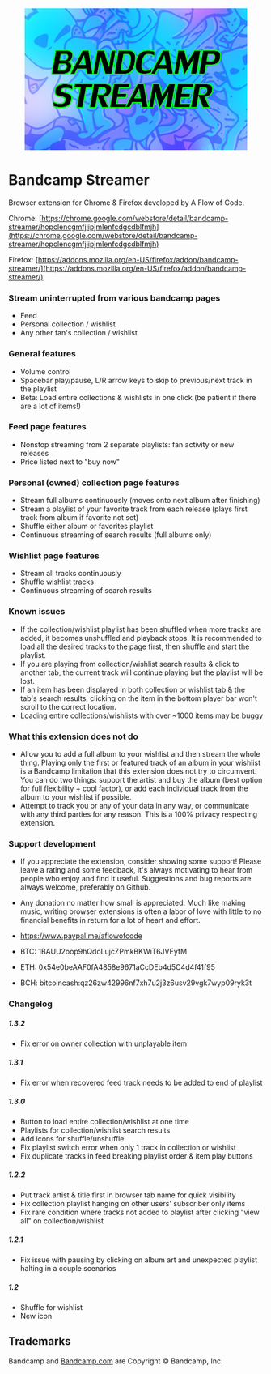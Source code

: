 <div align="center">
<img src='bandcamp-streamer.jpg?raw=true' alt='promo image'>
</div>

# Bandcamp Streamer
Browser extension for Chrome & Firefox developed by A Flow of Code.

Chrome: [https://chrome.google.com/webstore/detail/bandcamp-streamer/hopclencgmfjiipjmlenfcdgcdblfmjh](https://chrome.google.com/webstore/detail/bandcamp-streamer/hopclencgmfjiipjmlenfcdgcdblfmjh)

Firefox: [https://addons.mozilla.org/en-US/firefox/addon/bandcamp-streamer/](https://addons.mozilla.org/en-US/firefox/addon/bandcamp-streamer/)

### Stream uninterrupted from various bandcamp pages
  * Feed
  * Personal collection / wishlist
  * Any other fan's collection / wishlist

### General features
  * Volume control
  * Spacebar play/pause, L/R arrow keys to skip to previous/next track in the playlist
  * Beta: Load entire collections & wishlists in one click (be patient if there are a lot of items!)
      
### Feed page features 
  * Nonstop streaming from 2 separate playlists: fan activity or new releases
  * Price listed next to "buy now"
  
### Personal (owned) collection page features
  * Stream full albums continuously (moves onto next album after finishing) 
  * Stream a playlist of your favorite track from each release (plays first track from album if favorite not set)
  * Shuffle either album or favorites playlist 
  * Continuous streaming of search results (full albums only)

### Wishlist page features
  * Stream all tracks continuously
  * Shuffle wishlist tracks
  * Continuous streaming of search results

### Known issues
  * If the collection/wishlist playlist has been shuffled when more tracks are added, it becomes unshuffled and playback stops. It is recommended to load all the desired tracks to the page first, then shuffle and start the playlist.  
  * If you are playing from collection/wishlist search results & click to another tab, the current track will continue playing but the playlist will be lost.  
  * If an item has been displayed in both collection or wishlist tab & the tab's search results, clicking on the item in the bottom player bar won't scroll to the correct location.  
  * Loading entire collections/wishlists with over ~1000 items may be buggy

### What this extension does not do
  * Allow you to add a full album to your wishlist and then stream the whole thing. Playing only the first or featured track of an album in your wishlist is a Bandcamp limitation that this extension does not try to circumvent. You can do two things: support the artist and buy the album (best option for full flexibility + cool factor), or add each individual track from the album to your wishlist if possible. 
  * Attempt to track you or any of your data in any way, or communicate with any third parties for any reason. This is a 100% privacy respecting extension.

### Support development
  * If you appreciate the extension, consider showing some support! Please leave a rating and some feedback, it's always motivating to hear from people who enjoy and find it useful. Suggestions and bug reports are always welcome, preferably on Github.

  * Any donation no matter how small is appreciated. Much like making music, writing browser extensions is often a labor of love with little to no financial benefits in return for a lot of heart and effort.

  * https://www.paypal.me/aflowofcode
  * BTC: 1BAUU2oop9hQdoLujcZPmkBKWiT6JVEyfM
  * ETH: 0x54e0beAAF0fA4858e9671aCcDEb4d5C4d4f41f95
  * BCH: bitcoincash:qz26zw42996nf7xh7u2j3z6usv29vgk7wyp09ryk3t

### Changelog

##### 1.3.2
  * Fix error on owner collection with unplayable item

##### 1.3.1
  * Fix error when recovered feed track needs to be added to end of playlist  

##### 1.3.0
  * Button to load entire collection/wishlist at one time  
  * Playlists for collection/wishlist search results  
  * Add icons for shuffle/unshuffle    
  * Fix playlist switch error when only 1 track in collection or wishlist  
  * Fix duplicate tracks in feed breaking playlist order & item play buttons

##### 1.2.2
  * Put track artist & title first in browser tab name for quick visibility  
  * Fix collection playlist hanging on other users' subscriber only items  
  * Fix rare condition where tracks not added to playlist after clicking "view all" on collection/wishlist

##### 1.2.1
  * Fix issue with pausing by clicking on album art and unexpected playlist halting in a couple scenarios

##### 1.2  
  * Shuffle for wishlist  
  * New icon

## Trademarks

Bandcamp and [Bandcamp.com](http://www.bandcamp.com) are Copyright © Bandcamp, Inc.